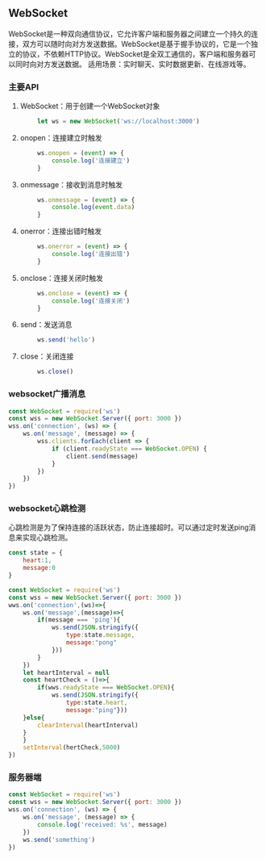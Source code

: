 ## WebSocket
WebSocket是一种双向通信协议，它允许客户端和服务器之间建立一个持久的连接，双方可以随时向对方发送数据。WebSocket是基于握手协议的，它是一个独立的协议，不依赖HTTP协议。WebSocket是全双工通信的，客户端和服务器可以同时向对方发送数据。
适用场景：实时聊天、实时数据更新、在线游戏等。
### 主要API
1. WebSocket：用于创建一个WebSocket对象
```js
        let ws = new WebSocket('ws://localhost:3000')
```
2. onopen：连接建立时触发
```js
        ws.onopen = (event) => {
            console.log('连接建立')
        }
```
3. onmessage：接收到消息时触发
```js
        ws.onmessage = (event) => {
            console.log(event.data)
        }
```
4. onerror：连接出错时触发
```js
        ws.onerror = (event) => {
            console.log('连接出错')
        }
```
5. onclose：连接关闭时触发
```js
        ws.onclose = (event) => {
            console.log('连接关闭')
        }
```
6. send：发送消息
```js
        ws.send('hello')
```
7. close：关闭连接
```js
        ws.close()
```
### websocket广播消息
```js
const WebSocket = require('ws')
const wss = new WebSocket.Server({ port: 3000 })
wss.on('connection', (ws) => {
    ws.on('message', (message) => {
        wss.clients.forEach(client => {
            if (client.readyState === WebSocket.OPEN) {
                client.send(message)
            }
        })
    })
})
```
### websocket心跳检测
心跳检测是为了保持连接的活跃状态，防止连接超时。可以通过定时发送ping消息来实现心跳检测。

```js
const state = {
    heart:1,
    message:0
}

const WebSocket = require('ws')
const wss = new WebSocket.Server({ port: 3000 })
wws.on('connection',(ws)=>{
    ws.on('message',(message)=>{
        if(message === 'ping'){
            ws.send(JSON.stringify({
                type:state.message,
                message:"pong"
            }))
        }
    })
    let heartInterval = null
    const heartCheck = ()=>{
        if(wws.readyState === WebSocket.OPEN){
            ws.send(JSON.stringify({
                type:state.heart,
                message:"ping"}))
    }else{
        clearInterval(heartInterval)
    }
    }
    setInterval(hertCheck,5000)
})

```
### 服务器端
```js
const WebSocket = require('ws')
const wss = new WebSocket.Server({ port: 3000 })
wss.on('connection', (ws) => {
    ws.on('message', (message) => {
        console.log('received: %s', message)
    })
    ws.send('something')
})
```
